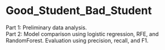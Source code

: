 # Good_Student_Bad_Student

Part 1: Preliminary data analysis.\
Part 2: Model comparison using logistic regression, RFE, and RandomForest. Evaluation using precision, recall, and F1.
